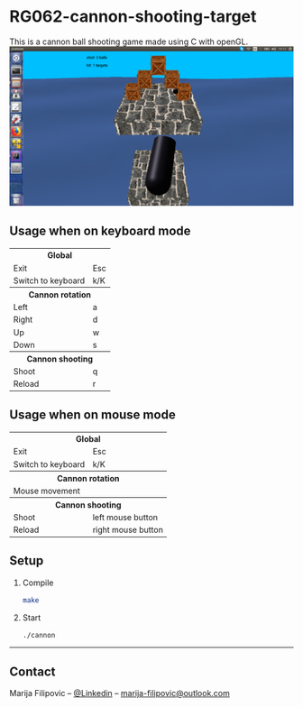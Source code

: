 # RG062-cannon-shooting-target


This is a cannon ball shooting game made using C with openGL.
![](screenshotFinal.png)

## Usage when on keyboard mode

<table>
  <tr>
    <th colspan="2">Global</th>
  </tr>
  <tr>
    <td>Exit</td><td>Esc</td>
  </tr>
  <tr>
    <td>Switch to keyboard</td><td>k/K</td>
  </tr>
  <tr>
    <th colspan="2">Cannon rotation</th>
  </tr>
  <tr>
    <td>Left</td><td>a</td>
  </tr>
  <tr>
    <td>Right</td><td>d</td>
  </tr>
  <tr>
    <td>Up</td><td>w</td>
  </tr>
  <tr>
    <td>Down</td><td>s</td>
  </tr>
  <tr>
    <th colspan="2"> Cannon shooting </th>
  </tr>
    <tr>
        <td>Shoot</td><td>q</td>    
    </tr>
    <tr>
        <td>Reload</td><td>r</td>
    </tr>
</table>


## Usage when on mouse mode

<table>
  <tr>
    <th colspan="2">Global</th>
  </tr>
  <tr>
    <td>Exit</td><td>Esc</td>
  </tr>
  <tr>
    <td>Switch to keyboard</td><td>k/K</td>
  </tr>
  <tr>
    <th colspan="2">Cannon rotation</th>
  </tr>
  <tr>
    <td colspan="2">Mouse movement</td>
  </tr>
  <tr>
    <th colspan="2">Cannon shooting</th>
  </tr>
    <tr>
        <td>Shoot</td><td>left mouse button</td>    
    </tr>
    <tr>
        <td>Reload</td><td>right mouse button</td>
    </tr>
</table>

## Setup

1. Compile

    ```sh
	make

    ```

2. Start

    ```sh
	./cannon

    ```

***
## Contact

Marija Filipovic – [@Linkedin](https://www.linkedin.com/in/marija-filipovic/) – marija-filipovic@outlook.com
